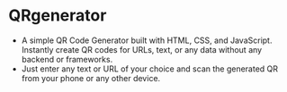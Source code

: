 # QRgenerator
- A simple QR Code Generator built with HTML, CSS, and JavaScript. Instantly create QR codes for URLs, text, or any data without any backend or frameworks.
- Just enter any text or URL of your choice and scan the generated QR from your phone or any other device.
